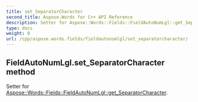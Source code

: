 ```yaml
---
title: set_SeparatorCharacter
second_title: Aspose.Words for C++ API Reference
description: Setter for Aspose::Words::Fields::FieldAutoNumLgl::get_SeparatorCharacter. 
type: docs
weight: 0
url: /cpp/aspose.words.fields/fieldautonumlgl/set_separatorcharacter/
---
```

## FieldAutoNumLgl.set_SeparatorCharacter method


Setter for [Aspose::Words::Fields::FieldAutoNumLgl::get_SeparatorCharacter](./get_separatorcharacter/).

